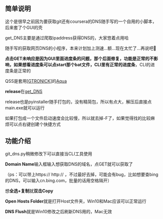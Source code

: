 ## 简单说明

这个是很早之前因为要获取git还有coursera的DNS随手写的一个自用的小脚本，后来套了个GUI的壳

get_DNS主要是通过爬取ipaddress获得DNS的，大家悠着点用哈

随手写的获取网页DNS的小程序，本来计划加上测速...额...现在太忙了...再说吧🤦‍  

**点击GET未响应是因为GUI里面进度条的问题，那个后面修复，功能是正常的不影响，如果想看进度条可以点start那个bat文件，CLI里有正常的进度条**，CLI的进度条是正常的   

QSS是套用[[GTRONICK](https://github.com/GTRONICK)]的[Aqua](https://github.com/GTRONICK/QSS/blob/master/Aqua.qss)

**release**在[get_DNS](https://github.com/Donjae-Wong/git_dns/releases/tag/V1.0.0)   

release也是pyinstaller随手打包的，没有精简包，所以有点大，解压后直接点main.exe就可以运行  

如果打包成一个文件启动速度会比较慢，所以就去掉-F了，如果觉得找的比较麻烦可以点右键创建个快捷方式  

  

## **功能介绍**  

git_dns.py稍微修改下可以直接当CLI工具使用

**Domain Name**输入框输入想获取DNS的域名，点GET就可以获取了  

（ps：可以带上https:// http:// ，不过最好去掉，可能会有bug，比如想要查bing的DNS，可以输入cn.bing.com，批量的话用空格隔开）

想**全选+复制**就**双击Copy**  

**Open Hosts Folder**就是打开Host文件夹，Win10和Mac应该可以正常运行  

**DNS Flush**就是Win10修改之后刷新DNS用的，Mac无效